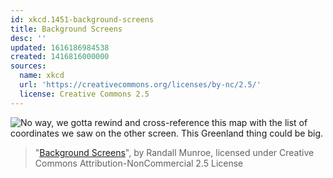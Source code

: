 ```yaml
---
id: xkcd.1451-background-screens
title: Background Screens
desc: ''
updated: 1616186984538
created: 1416816000000
sources:
  name: xkcd
  url: 'https://creativecommons.org/licenses/by-nc/2.5/'
  license: Creative Commons 2.5
---
```

![No way, we gotta rewind and cross-reference this map with the list of coordinates we saw on the other screen. This Greenland thing could be big.](https://imgs.xkcd.com/comics/background_screens.png)
> "[Background Screens](https://xkcd.com/1451/)", by Randall Munroe, licensed under Creative Commons Attribution-NonCommercial 2.5 License
